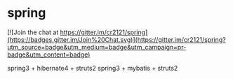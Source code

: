 spring
======

[![Join the chat at https://gitter.im/cr2121/spring](https://badges.gitter.im/Join%20Chat.svg)](https://gitter.im/cr2121/spring?utm_source=badge&utm_medium=badge&utm_campaign=pr-badge&utm_content=badge)

spring3 + hibernate4 + struts2
spring3 + mybatis + struts2
